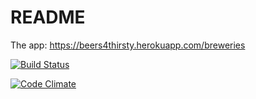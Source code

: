 # README

The app: https://beers4thirsty.herokuapp.com/breweries

[![Build Status](https://travis-ci.org/haaja/wadror.png)](https://travis-ci.org/haaja/wadror)

[![Code Climate](https://codeclimate.com/github/haaja/wadror)](https://codeclimate.com/github/haaja/wadror)
